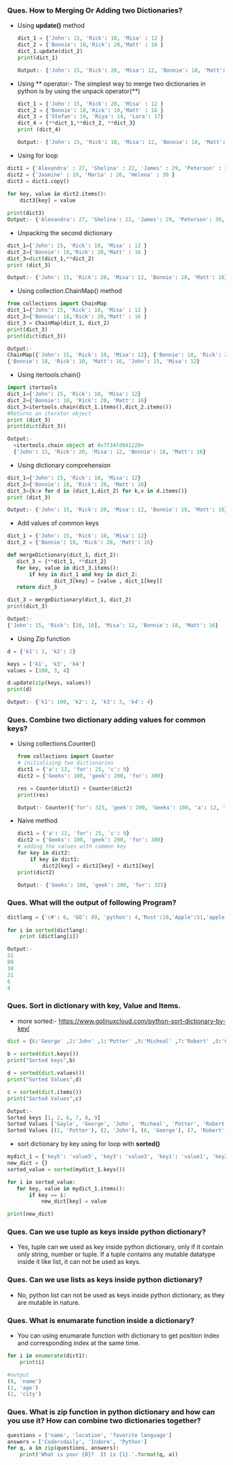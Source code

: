 
### **Ques. How to Merging Or Adding two Dictionaries?**
* Using **update()** method
    ```python
    dict_1 = {'John': 15, 'Rick': 10, 'Misa' : 12 }
    dict_2 = {'Bonnie': 18,'Rick': 20,'Matt' : 16 }
    dict_1.update(dict_2)
    print(dict_1)

    Output:- {'John': 15, 'Rick': 20, 'Misa': 12, 'Bonnie': 18, 'Matt': 16}
    ```

* Using ** operator:- The simplest way to merge two dictionaries in python is by using the unpack operator(**)
    ```python
    dict_1 = {'John': 15, 'Rick': 20, 'Misa' : 12 }
    dict_2 = {'Bonnie': 18,'Rick': 10,'Matt' : 16 }
    dict_3 = {'Stefan': 19, 'Riya': 14, 'Lora': 17}
    dict_4 = {**dict_1,**dict_2, **dict_3}
    print (dict_4)

    Output:- {'John': 15, 'Rick': 10, 'Misa': 12, 'Bonnie': 18, 'Matt': 16, 'Stefan': 19, 'Riya': 14, 'Lora': 17}
    ```
* Using for loop
```python
dict1 = {'Alexandra' : 27, 'Shelina' : 22, 'James' : 29, 'Peterson' : 30 }   
dict2 = {'Jasmine' : 19, 'Maria' : 26, 'Helena' : 30 }                          
dict3 = dict1.copy()  
  
for key, value in dict2.items():
    dict3[key] = value  

print(dict3)
Output:- {'Alexandra': 27, 'Shelina': 22, 'James': 29, 'Peterson': 30, 'Jasmine': 19, 'Maria': 26, 'Helena': 30}
```
* Unpacking the second dictionary
```python
dict_1={'John': 15, 'Rick': 10, 'Misa' : 12 }
dict_2={'Bonnie': 18,'Rick': 20,'Matt' : 16 }
dict_3=dict(dict_1,**dict_2)
print (dict_3)

Output:- {'John': 15, 'Rick': 20, 'Misa': 12, 'Bonnie': 18, 'Matt': 16}
```
* Using collection.ChainMap() method
```python
from collections import ChainMap
dict_1={'John': 15, 'Rick': 10, 'Misa' : 12 }
dict_2={'Bonnie': 18,'Rick': 20,'Matt' : 16 }
dict_3 = ChainMap(dict_1, dict_2)
print(dict_3)
print(dict(dict_3))

Output:- 
ChainMap({'John': 15, 'Rick': 10, 'Misa': 12}, {'Bonnie': 18, 'Rick': 20, 'Matt': 16})
{'Bonnie': 18, 'Rick': 10, 'Matt': 16, 'John': 15, 'Misa': 12}
```
* Using itertools.chain()
```python
import itertools
dict_1={'John': 15, 'Rick': 10, 'Misa': 12}
dict_2={'Bonnie': 18, 'Rick': 20, 'Matt': 16}
dict_3=itertools.chain(dict_1.items(),dict_2.items())
#Returns an iterator object
print (dict_3)
print(dict(dict_3))

Output:-
  <itertools.chain object at 0x7f34fd841220>
  {'John': 15, 'Rick': 20, 'Misa': 12, 'Bonnie': 18, 'Matt': 16}
```
* Using dictionary comprehension
```python
dict_1={'John': 15, 'Rick': 10, 'Misa': 12}
dict_2={'Bonnie': 18, 'Rick': 20, 'Matt': 16}
dict_3={k:v for d in (dict_1,dict_2) for k,v in d.items()}
print (dict_3)

Output:- {'John': 15, 'Rick': 20, 'Misa': 12, 'Bonnie': 18, 'Matt': 16}
```
* Add values of common keys
```python
dict_1 = {'John': 15, 'Rick': 10, 'Misa': 12}
dict_2 = {'Bonnie': 18, 'Rick': 20, 'Matt': 16}

def mergeDictionary(dict_1, dict_2):
   dict_3 = {**dict_1, **dict_2}
   for key, value in dict_3.items():
       if key in dict_1 and key in dict_2:
               dict_3[key] = [value , dict_1[key]]
   return dict_3

dict_3 = mergeDictionary(dict_1, dict_2)
print(dict_3)

Output:-
{'John': 15, 'Rick': [20, 10], 'Misa': 12, 'Bonnie': 18, 'Matt': 16}
```
* Using Zip function
```python
d = {'k1': 1, 'k2': 2}

keys = ['k1', 'k3', 'k4']
values = [100, 3, 4]

d.update(zip(keys, values))
print(d)

Output:- {'k1': 100, 'k2': 2, 'k3': 3, 'k4': 4}
```

### **Ques. Combine two dictionary adding values for common keys?**
*  Using collections.Counter()
    ```python
    from collections import Counter
    # initializing two dictionaries
    dict1 = {'a': 12, 'for': 25, 'c': 9}
    dict2 = {'Geeks': 100, 'geek': 200, 'for': 300}
    
    res = Counter(dict1) + Counter(dict2)
    print(res)

    Output:- Counter({'for': 325, 'geek': 200, 'Geeks': 100, 'a': 12, 'c': 9})
    ```
*  Naive method
    ```python
    dict1 = {'a': 12, 'for': 25, 'c': 9}
    dict2 = {'Geeks': 100, 'geek': 200, 'for': 300}
    # adding the values with common key
    for key in dict2:
        if key in dict1:
            dict2[key] = dict2[key] + dict1[key]
    print(dict2)

    Output:- {'Geeks': 100, 'geek': 200, 'for': 325}
    ```

### **Ques. What will the output of following Program?**
```python
dictlang = {'c#': 6, 'GO': 89, 'python': 4,'Rust':10,'Apple':51,'apple':21}
 
for i in sorted(dictlang):
    print (dictlang[i])	

Output:- 
51
89
10
21
6
4
```

### **Ques. Sort in dictionary with key, Value and Items.**
* more sorted:- https://www.golinuxcloud.com/python-sort-dictionary-by-key/
```python
dict = {6:'George' ,2:'John' ,1:'Potter' ,9:'Micheal' ,7:'Robert' ,8:'Gayle'}  
 
b = sorted(dict.keys())
print("Sorted keys",b)  

d = sorted(dict.values())
print("Sorted Values",d) 

c = sorted(dict.items())
print("Sorted Values",c) 

Output:-
Sorted keys [1, 2, 6, 7, 8, 9]
Sorted Values ['Gayle', 'George', 'John', 'Micheal', 'Potter', 'Robert']
Sorted Values [(1, 'Potter'), (2, 'John'), (6, 'George'), (7, 'Robert'), (8, 'Gayle'), (9, 'Micheal')]
```
* sort dictionary by key using for loop with **sorted()**
```python
mydict_1 = {'key5': 'value5', 'key3': 'value3', 'key1': 'value1', 'key2': 'value2'}
new_dict = {}
sorted_value = sorted(mydict_1.keys())

for i in sorted_value:
   for key, value in mydict_1.items():
       if key == i:
           new_dict[key] = value

print(new_dict)
```

### **Ques. Can we use tuple as keys inside python dictionary?**
* Yes, tuple can we used as key inside python dictionary, only if it contain only string, number or tuple. If a tuple contains any mutable datatype inside it like list, it can not be used as keys.

### **Ques. Can we use lists as keys inside python dictionary?**
* No, python list can not be used as keys inside python dictionary, as they are mutable in nature.

### **Ques. What is enumarate function inside a dictionary?**
* You can using enumarate function with dictionary to get position index and corresponding index at the same time.
```python
for i in enumerate(dict1):
    print(i)

#output
(0, 'name')
(1, 'age')
(2, 'city')
```

### **Ques. What is zip function in python dictionary and how can you use it? How can combine two dictionaries together?**
```python
questions = ['name', 'location', 'favorite language']
answers = ['Codersdaily', 'Indore', 'Python']
for q, a in zip(questions, answers):
    print('What is your {0}?  It is {1}.'.format(q, a))
```